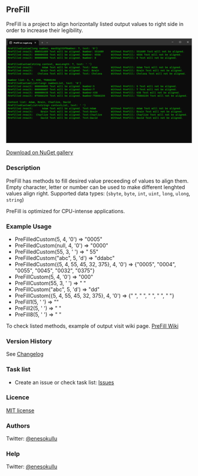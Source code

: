 ## PreFill

PreFill is a project to align horizontally listed output values to right side in order to increase their legibility.

![PreFill](https://github.com/meokullu/PreFill/blob/master/PreFill/Resources/Screenshot.png)

[Download on NuGet gallery](https://www.nuget.org/packages/PreFill/)

### Description

PreFill has methods to fill desired value preceeding of values to align them. Empty character, letter or number can be used to make different lenghted values align right. Supported data types: (`sbyte`, `byte`, `int`, `uint`, `long`, `ulong`, `string`)

PreFill is optimized for CPU-intense applications.

### Example Usage

* PreFilledCustom(5, 4, '0') => "0005"
* PreFilledCustom(null, 4, '0') => "0000"
* PreFilledCustom(55, 3, ' ') => " 55"
* PreFilledCustom("abc", 5, 'd') => "ddabc"
* PreFilledCustom({5, 4, 55, 45, 32, 375}, 4, '0') => {"0005", "0004", "0055", "0045", "0032", "0375"}
* PreFillCustom(5, 4, '0') => "000"
* PreFillCustom(55, 3, ' ') => " "
* PreFillCustom("abc", 5, 'd') => "dd"
* PreFillCustom({5, 4, 55, 45, 32, 375}, 4, '0') => {"   ", "   ", "  ", "  ", " "}
* PreFill1(5, ' ') => ""
* PreFill2(5, ' ') => " "
* PreFill8(5, ' ') => "       "

To check listed methods, example of output visit wiki page. [PreFill Wiki](https://github.com/meokullu/PreFill/wiki)

### Version History
See [Changelog](https://github.com/meokullu/PreFill/blob/master/CHANGELOG.md)

### Task list
* Create an issue or check task list: [Issues](https://github.com/meokullu/PreFill/issues)

### Licence
[MIT license](https://github.com/meokullu/Prefill/blob/master/LICENSE)

### Authors
Twitter: [@enesokullu](https://twitter.com/EnesOkullu)

### Help
Twitter: [@enesokullu](https://twitter.com/EnesOkullu)

